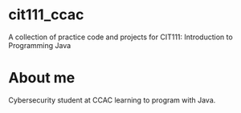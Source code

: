 # cit111_ccac
A collection of practice code and projects for CIT111: Introduction to Programming Java

# About me
Cybersecurity student at CCAC learning to program with Java. 
